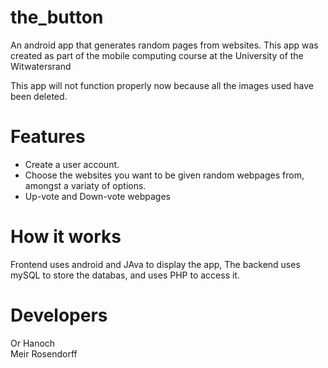 # the_button
An android app that generates random pages from websites.
This app was created as part of the mobile computing course at the University of the Witwatersrand

This app will not function properly now because all the images used have been deleted.

# Features
* Create a user account.
* Choose the websites you want to be given random webpages from, amongst a variaty of options.
* Up-vote and Down-vote webpages

# How it works
Frontend uses android and JAva to display the app,
The backend uses mySQL to store the databas, and uses PHP to access it.

# Developers
Or Hanoch  
Meir Rosendorff
